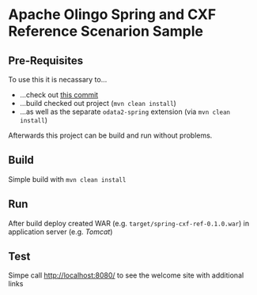 Apache Olingo Spring and CXF Reference Scenarion Sample
=======================================================

## Pre-Requisites
To use this it is necassary to...
  * ...check out [this commit](https://git-wip-us.apache.org/repos/asf?p=olingo-odata2.git;a=commit;h=1ee1ff4334f5f3d993aa1e772c0e9b4e55c7dc82)
  * ...build checked out project (`mvn clean install`)
  * ...as well as the separate `odata2-spring` extension (via `mvn clean install`)

Afterwards this project can be build and run without problems.

## Build
Simple build with `mvn clean install`

## Run
After build deploy created WAR (e.g. `target/spring-cxf-ref-0.1.0.war`) in application server (e.g. *Tomcat*)

## Test
Simpe call [http://localhost:8080/](http://localhost:8080/) to see the welcome site with additional links
